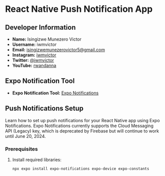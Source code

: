 # React Native Push Notification App

## Developer Information
- **Name:** Isingizwe Munezero Victor
- **Username:** iwmvictor
- **Email:** isingizwemunezerovictor5@gmail.com
- **Instagram:** [iwmvictor](https://instagram.com/iwmvictor)
- **Twitter:** [@iwmvictor](https://twitter.com/@iwmvictor)
- **YouTube:** [rwandanna](https://youtube.com/@rwandanna)

## Expo Notification Tool
- **Expo Notification Tool:** [Expo Notifications](https://expo.dev/notifications)

## Push Notifications Setup

Learn how to set up push notifications for your React Native app using Expo Notifications. Expo Notifications currently supports the Cloud Messaging API (Legacy) key, which is deprecated by Firebase but will continue to work until June 20, 2024.

### Prerequisites

1. Install required libraries:

   ```bash
   npx expo install expo-notifications expo-device expo-constants
